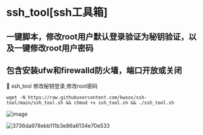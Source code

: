 # ssh_tool[ssh工具箱]
## 一键脚本，修改root用户默认登录验证为秘钥验证，以及一键修改root用户密码
## 包含安装ufw和firewalld防火墙，端口开放或关闭
🎉 ssh_tool 修改秘钥登录,修改root密码
```
wget -N https://raw.githubusercontent.com/kwxos/ssh-tool/main/ssh_tool.sh && chmod +x ssh_tool.sh && ./ssh_tool.sh
```

![image](https://github.com/user-attachments/assets/657257c9-4cde-4e69-9200-47263e6552e5)

![3736da978ebb111b3e86a6134e70e533](https://github.com/user-attachments/assets/21c0878a-eb6f-4de4-8037-277b8dad4700)
